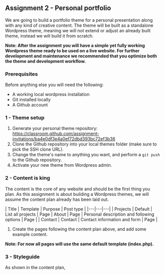 ## Assignment 2 - Personal portfolio

We are going to build a portfolio theme for a personal presentation along with any kind of creative content. The theme will be built as a standalone Wordpress theme, meaning we will not extend or adjust an already built theme, instead we will build it from scratch.

**Note: After the assignment you will have a simple yet fully working Wordpress theme ready to be used on a live website. For further development and maintenance we recommended that you optimize both the theme and development workflow.**

### Prerequisites
Before anything else you will need the following:

* A working local wordpress installation
* Git installed locally
* A Github account

### 1 - Theme setup

1. Generate your personal theme repository:
https://classroom.github.com/assignment-invitations/ba4e0df3e4a0ef72dbd393bc72ef3b36 
2. Clone the Github repository into your local themes folder (make sure to pick the SSH clone URL).
3. Change the theme's name to anything you want, and perform a `git push` to the Github repository.
4. Activate your new theme from Wordpress admin.


### 2 - Content is king
The content is the core of any website and should be the first thing you plan. As this assignment is about building a Wordpress themes, we will assume the content plan already has been laid out.

| Title  | Template  | Purpose  | Post type  |
|---|---|---|
| Projects  | Default  | List all projects  |  Page
| About  | Page  | Personal description and following options  | Page |
| Contact  | Contact  | Contact information and form  | Page |

1. Create the pages following the content plan above, and add some example content.

**Note: For now all pages will use the same default template (index.php).**

### 3 - Styleguide
As shown in the content plan, 

